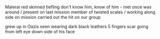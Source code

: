 Malerai
red skinned tiefling
don't know him, know of him - met once
was around / present on last mission
member of twisted scales / working along side on mission
carried out the hit on our group


grew up in Oazis
seen wearing dark black leathers
5 fingers
scar going from left eye down side of his face